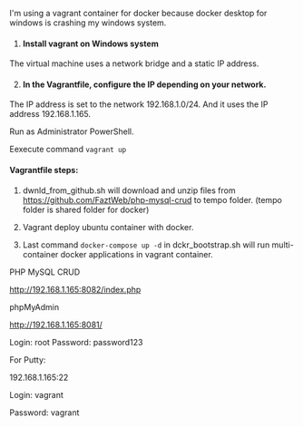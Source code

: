 I'm using a vagrant container for docker because docker desktop for windows is crashing my windows system.

1. #### Install vagrant on Windows system

The virtual machine uses a network bridge and a static IP address.


2. #### In the Vagrantfile, configure the IP depending on your network.

The IP address is set to the network 192.168.1.0/24. And it uses the IP address 192.168.1.165.

Run as Administrator PowerShell.

Eexecute command ``` vagrant up ```

####  Vagrantfile steps:

1. dwnld_from_github.sh will download and unzip files from https://github.com/FaztWeb/php-mysql-crud to tempo folder.
(tempo folder is shared folder for docker)

2. Vagrant deploy ubuntu container with docker.

3. Last command  ``` docker-compose up -d ```  in dckr_bootstrap.sh  will run multi-container docker applications in vagrant container. 


PHP MySQL CRUD 

http://192.168.1.165:8082/index.php

phpMyAdmin

http://192.168.1.165:8081/

Login: root
Password: password123


For Putty:

192.168.1.165:22

Login: vagrant

Password: vagrant